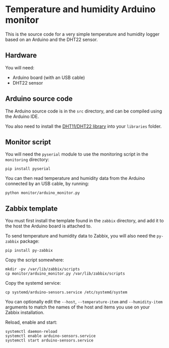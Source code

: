 # Temperature and humidity Arduino monitor

This is the source code for a very simple temperature and humidity logger based
on an Arduino and the DHT22 sensor.

## Hardware

You will need:

* Arduino board (with an USB cable)
* DHT22 sensor

## Arduino source code

The Arduino source code is in the `src` directory, and can be compiled using
the Arduino IDE.

You also need to install the [DHT11/DHT22
library](https://github.com/adafruit/DHT-sensor-library) into your `libraries`
folder.

## Monitor script

You will need the `pyserial` module to use the monitoring script in the
`monitoring` directory:

    pip install pyserial

You can then read temperature and humidity data from the Arduino connected by
an USB cable, by running:

    python monitor/arduino_monitor.py

## Zabbix template

You must first install the template found in the `zabbix` directory, and add it
to the host the Arduino board is attached to.

To send temperature and humidity data to Zabbix, you will also need the
`py-zabbix` package:

    pip install py-zabbix

Copy the script somewhere:

    mkdir -pv /var/lib/zabbix/scripts
    cp monitor/arduino_monitor.py /var/lib/zabbix/scripts

Copy the systemd service:

    cp systemd/arduino-sensors.service /etc/systemd/system

You can optionally edit the `--host`, `--temperature-item` and
`--humidity-item` arguments to match the names of the host and items you use on
your Zabbix installation.

Reload, enable and start:

    systemctl daemon-reload
    systemctl enable arduino-sensors.service
    systemctl start arduino-sensors.service
